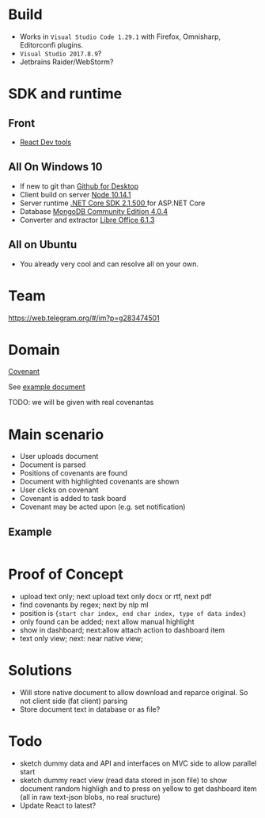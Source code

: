 


# Build

- Works in `Visual Studio Code 1.29.1` with Firefox, Omnisharp, Editorconfi plugins.
- `Visual Studio 2017.8.9`?
- Jetbrains Raider/WebStorm?

# SDK and runtime



## Front
- [React Dev tools](https://fb.me/react-devtools)
  
## All On Windows 10 
- If new to git than [Github for Desktop](https://desktop.github.com/)
- Client build on server [Node 10.14.1](https://nodejs.org/dist/v10.14.1/node-v10.14.1-x64.msi)
- Server runtime [.NET Core SDK 2.1.500 ](https://www.microsoft.com/net/download/thank-you/dotnet-sdk-2.1.500-windows-x64-installer) for ASP.NET Core
- Database [MongoDB Community Edition 4.0.4](https://docs.mongodb.com/manual/tutorial/install-mongodb-on-windows/)
- Converter and extractor [Libre Office 6.1.3](https://www.libreoffice.org/download/download/)

## All on Ubuntu
- You already very cool and can resolve all on your own.

# Team

https://web.telegram.org/#/im?p=g283474501

# Domain

[Covenant](https://ru.wikipedia.org/wiki/%D0%9A%D0%BE%D0%B2%D0%B5%D0%BD%D0%B0%D0%BD%D1%82_(%D1%8E%D1%80%D0%B8%D1%81%D0%BF%D1%80%D1%83%D0%B4%D0%B5%D0%BD%D1%86%D0%B8%D1%8F))

See [example document](src/ClientApp/public/document/55db3a1231a04e39983063027839bf36.txt)

TODO: we will be given with real covenantas

# Main scenario

- User uploads document
- Document is parsed
- Positions of covenants are found
- Document with highlighted covenants are  shown
- User clicks on covenant
- Covenant is added to task board
- Covenant may be acted upon (e.g. set notification)

## Example

```yaml

```


# Proof of Concept

- upload text only; next upload text only docx or rtf, next pdf
- find covenants by regex; next by nlp ml
- position is `{start char index, end char index, type of data index}`
- only found can be added; next allow manual highlight
- show in dashboard; next:allow attach action to dashboard item
- text only view; next: near native view;


# Solutions
- Will store native document to allow download and reparce original. So not client side (fat client) parsing
- Store document text in database or as file?

# Todo
- sketch dummy data and API and interfaces on MVC side to allow parallel start
- sketch dummy react view (read data stored in json file) to show document random highligh and to press on yellow to get dashboard item (all in raw text-json blobs, no real sructure)
- Update React to latest?
